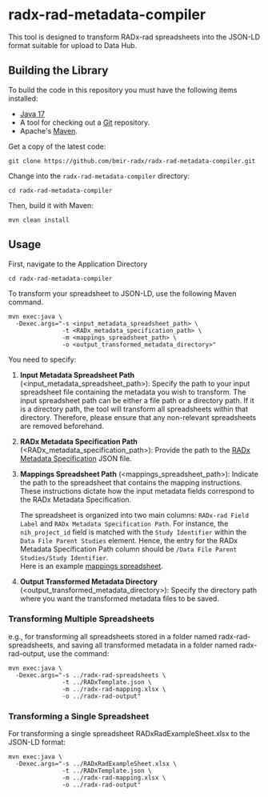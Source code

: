 # radx-rad-metadata-compiler
This tool is designed to transform RADx-rad spreadsheets into the JSON-LD format suitable for upload to Data Hub. 
## Building the Library
To build the code in this repository you must have the following items installed:

+ [Java 17](http://www.oracle.com/technetwork/java/javase/downloads/index.html)
+ A tool for checking out a [Git](http://git-scm.com/) repository.
+ Apache's [Maven](http://maven.apache.org/index.html).

Get a copy of the latest code:

    git clone https://github.com/bmir-radx/radx-rad-metadata-compiler.git

Change into the `radx-rad-metadata-compiler` directory:

    cd radx-rad-metadata-compiler

Then, build it with Maven:

    mvn clean install

## Usage
First, navigate to the Application Directory

    cd radx-rad-metadata-compiler

To transform your spreadsheet to JSON-LD, use the following Maven command. 
```
mvn exec:java \
  -Dexec.args="-s <input_metadata_spreadsheet_path> \
               -t <RADx_metadata_specification_path> \
               -m <mappings_spreadsheet_path> \
               -o <output_transformed_metadata_directory>"
```
You need to specify:
1. **Input Metadata Spreadsheet Path** (<input_metadata_spreadsheet_path>): Specify the path to your input spreadsheet file containing the metadata you wish to transform. The input spreadsheet path can be either a file path or a directory path. If it is a directory path, the tool will transform all spreadsheets within that directory. Therefore, please ensure that any non-relevant spreadsheets are removed beforehand.

2. **RADx Metadata Specification Path** (<RADx_metadata_specification_path>): Provide the path to the [RADx Metadata Specification](https://cedar.metadatacenter.org/templates/edit/https://repo.metadatacenter.org/templates/c691629c-1183-4425-9a12-26201eab1a10?folderId=https:%2F%2Frepo.metadatacenter.org%2Ffolders%2F5ac6dcb6-7a9b-4a75-a945-60ae43750953) JSON file. 

3. **Mappings Spreadsheet Path** (<mappings_spreadsheet_path>): Indicate the path to the spreadsheet that contains the mapping instructions. These instructions dictate how the input metadata fields correspond to the RADx Metadata Specification.  

    The spreadsheet is organized into two main columns: `RADx-rad Field Label` and `RADx Metadata Specification Path`. For instance, the `nih_project_id` field is matched with the `Study Identifier` within the `Data File Parent Studies` element. Hence, the entry for the RADx Metadata Specification Path column should be `/Data File Parent Studies/Study Identifier`.  
    Here is an example [mappings spreadsheet](https://docs.google.com/spreadsheets/d/1R2PkJCNFtg8zm-V2iXK56u5WNoo3_hFz/edit#gid=951510363). 

4. **Output Transformed Metadata Directory** (<output_transformed_metadata_directory>): Specify the directory path where you want the transformed metadata files to be saved.

### Transforming Multiple Spreadsheets
e.g., for transforming all spreadsheets stored in a folder named radx-rad-spreadsheets, and saving all transformed metadata in a folder named radx-rad-output, use the command:

```
mvn exec:java \
  -Dexec.args="-s ../radx-rad-spreadsheets \
               -t ../RADxTemplate.json \
               -m ../radx-rad-mapping.xlsx \
               -o ../radx-rad-output"
```
### Transforming a Single Spreadsheet
For transforming a single spreadsheet RADxRadExampleSheet.xlsx to the JSON-LD format:

```
mvn exec:java \
  -Dexec.args="-s ../RADxRadExampleSheet.xlsx \
               -t ../RADxTemplate.json \
               -m ../radx-rad-mapping.xlsx \
               -o ../radx-rad-output"
```
